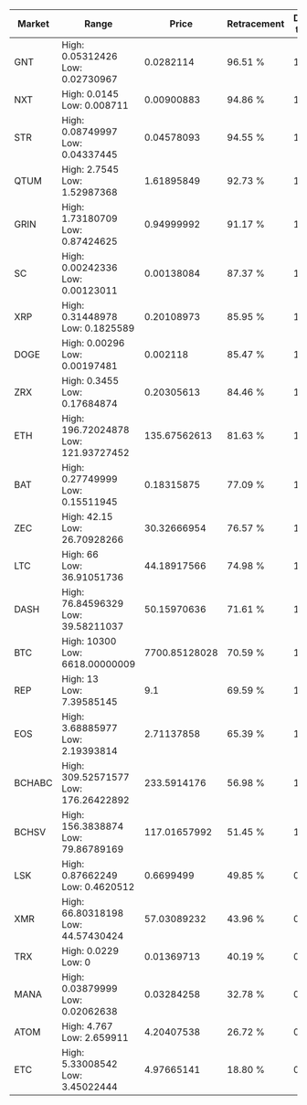 | Market | Range | Price| Retracement | Doubles to 50% |
| --- | --- | --- | --- | --- |
| GNT | High: 0.05312426<br />Low: 0.02730967 | 0.0282114 | 96.51 % | 1.43 |
| NXT | High: 0.0145<br />Low: 0.008711 | 0.00900883 | 94.86 % | 1.29 |
| STR | High: 0.08749997<br />Low: 0.04337445 | 0.04578093 | 94.55 % | 1.43 |
| QTUM | High: 2.7545<br />Low: 1.52987368 | 1.61895849 | 92.73 % | 1.32 |
| GRIN | High: 1.73180709<br />Low: 0.87424625 | 0.94999992 | 91.17 % | 1.37 |
| SC | High: 0.00242336<br />Low: 0.00123011 | 0.00138084 | 87.37 % | 1.32 |
| XRP | High: 0.31448978<br />Low: 0.1825589 | 0.20108973 | 85.95 % | 1.24 |
| DOGE | High: 0.00296<br />Low: 0.00197481 | 0.002118 | 85.47 % | 1.16 |
| ZRX | High: 0.3455<br />Low: 0.17684874 | 0.20305613 | 84.46 % | 1.29 |
| ETH | High: 196.72024878<br />Low: 121.93727452 | 135.67562613 | 81.63 % | 1.17 |
| BAT | High: 0.27749999<br />Low: 0.15511945 | 0.18315875 | 77.09 % | 1.18 |
| ZEC | High: 42.15<br />Low: 26.70928266 | 30.32666954 | 76.57 % | 1.14 |
| LTC | High: 66<br />Low: 36.91051736 | 44.18917566 | 74.98 % | 1.16 |
| DASH | High: 76.84596329<br />Low: 39.58211037 | 50.15970636 | 71.61 % | 1.16 |
| BTC | High: 10300<br />Low: 6618.00000009 | 7700.85128028 | 70.59 % | 1.10 |
| REP | High: 13<br />Low: 7.39585145 | 9.1 | 69.59 % | 1.12 |
| EOS | High: 3.68885977<br />Low: 2.19393814 | 2.71137858 | 65.39 % | 1.08 |
| BCHABC | High: 309.52571577<br />Low: 176.26422892 | 233.5914176 | 56.98 % | 1.04 |
| BCHSV | High: 156.3838874<br />Low: 79.86789169 | 117.01657992 | 51.45 % | 1.01 |
| LSK | High: 0.87662249<br />Low: 0.4620512 | 0.6699499 | 49.85 % | 0.00 |
| XMR | High: 66.80318198<br />Low: 44.57430424 | 57.03089232 | 43.96 % | 0.00 |
| TRX | High: 0.0229<br />Low: 0 | 0.01369713 | 40.19 % | 0.00 |
| MANA | High: 0.03879999<br />Low: 0.02062638 | 0.03284258 | 32.78 % | 0.00 |
| ATOM | High: 4.767<br />Low: 2.659911 | 4.20407538 | 26.72 % | 0.00 |
| ETC | High: 5.33008542<br />Low: 3.45022444 | 4.97665141 | 18.80 % | 0.00 |
